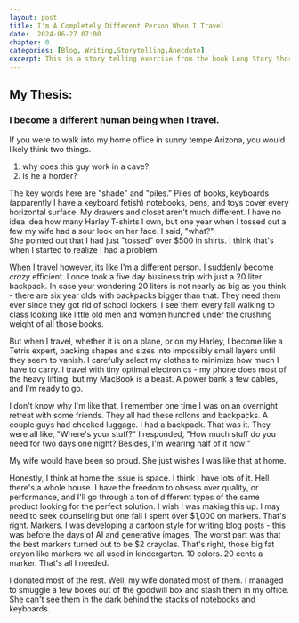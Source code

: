 ```yaml
---
layout: post
title: I'm A Completely Different Person When I Travel
date:  2024-06-27 07:00
chapter: 0
categories: [Blog, Writing,Storytelling,Anecdote]
excerpt: This is a story telling exercise from the book Long Story Short.
---  
```


## My Thesis: 
### I become a different human being when I travel.

If you were to walk into my home office in sunny tempe Arizona, you would likely think two things.

1. why does this guy work in a cave?
2. Is he a horder?

The key words here are "shade" and "piles."  Piles of books, keyboards (apparently I have a keyboard fetish) notebooks, pens, and toys cover every horizontal surface.  My drawers and closet aren't much different.  I have no idea idea how many Harley T-shirts I own, but one year when I tossed out a few my wife had a sour look on her face.  I said, "what?"  
She pointed out that I had just "tossed" over $500 in shirts. I think that's when I started to realize I had a problem.

When I travel however, its like I'm a different person. I suddenly become _crazy_ efficient.  I once took a five day business trip with just a 20 liter backpack.  In case your wondering 20 liters is not nearly as big as you think - there are six year olds with backpacks bigger than that.  They need them ever since they got rid of school lockers.  I see them every fall walking to class looking like little old men and women hunched under the crushing weight of all those books.

But when I travel, whether it is on a plane, or on my Harley, I become like a Tetris expert, packing shapes and sizes into impossibly small layers until they seem to vanish.  I carefully select my clothes to minimize how much I have to carry. I travel with tiny optimal electronics - my phone does most of the heavy lifting, but my MacBook is a beast.  A power bank a few cables, and I'm ready to go.

I don't know why I'm like that.  I remember one time I was on an overnight retreat with some friends.  They all had these rollons and backpacks.  A couple guys had checked luggage.  I had a backpack.  That was it.  They were all like, "Where's your stuff?"  I responded, "How much stuff do you need for two days one night?  Besides, I'm wearing half of it now!"

My wife would have been so proud.  She just wishes I was like that at home.

Honestly, I think at home the issue is space. I think I have lots of it.  Hell there's a whole house.  I have the freedom to obsess over quality, or performance, and I'll go through a ton of different types of the same product looking for the perfect solution.  I wish I was making this up.  I may need to seek counseling but one fall I spent over $1,000 on markers.  That's right. Markers.  I was developing a cartoon style for writing blog posts - this was before the days of AI and generative images.  The worst part was that the best markers turned out to be $2 crayolas.  That's right, those big fat crayon like markers we all used in kindergarten.  10 colors. 20 cents a marker. That's all I needed.  

I donated most of the rest.  Well, my wife donated most of them. I managed to smuggle a few boxes out of the goodwill box and stash them in my office. She can't see them in the dark behind the stacks of notebooks and keyboards.